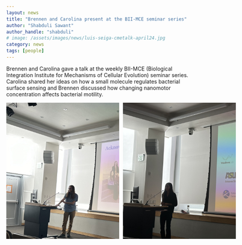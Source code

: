 ```yaml
---
layout: news
title: "Brennen and Carolina present at the BII-MCE seminar series"
author: "Shabduli Sawant"
author_handle: "shabduli"
# image: /assets/images/news/luis-seiga-cmetalk-april24.jpg
category: news
tags: [people]
---
```


Brennen and Carolina gave a talk at the weekly BII-MCE (Biological Integration Institute for Mechanisms of Cellular Evolution) seminar series. Carolina shared her ideas on how a small molecule regulates bacterial surface sensing and Brennen discussed how changing nanomotor concentration affects bacterial motility.

<div style="display: flex; gap: 10px;">
    <img src="/assets/images/news/brennen-cme-talk-2024.jpeg" alt="Brennen's CME talk" width="300"/>
    <img src="/assets/images/news/carolina-cme-talk-2024.jpeg" alt="Carolina's CME talk" width="300"/>
</div>
